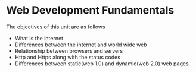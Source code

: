 # Web Development Fundamentals
The objectives of this unit are as follows
- What is the internet
- Differences between the internet and world wide web
- Relationship between browsers and servers
- Http and Https along with the status codes
- Differences between static(web 1.0) and dynamic(web 2.0) web pages.

